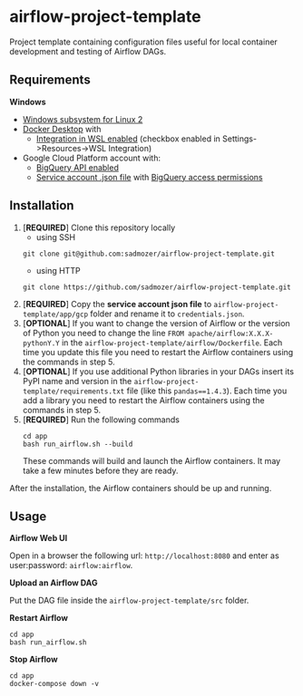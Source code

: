 # airflow-project-template

Project template containing configuration files useful for local container development and testing of Airflow DAGs.

## Requirements

**Windows**
- [Windows subsystem for Linux 2](https://docs.microsoft.com/it-it/windows/wsl/install)
- [Docker Desktop](https://docs.docker.com/desktop/windows/install/) with
    - [Integration in WSL enabled](https://docs.docker.com/desktop/windows/wsl/#enabling-docker-support-in-wsl-2-distros) (checkbox enabled in Settings->Resources->WSL Integration) 
- Google Cloud Platform account with:
  - [BigQuery API enabled](https://cloud.google.com/endpoints/docs/openapi/enable-api)
  - [Service account .json file](https://cloud.google.com/iam/docs/creating-managing-service-account-keys#creating) with [BigQuery access permissions](https://cloud.google.com/iam/docs/granting-changing-revoking-access)

## Installation

1. [**REQUIRED**] Clone this repository locally
    - using SSH
    ```
    git clone git@github.com:sadmozer/airflow-project-template.git
    ```
   - using HTTP
   ```
   git clone https://github.com/sadmozer/airflow-project-template.git
   ```
2. [**REQUIRED**] Copy the **service account json file** to `airflow-project-template/app/gcp` folder and rename it to `credentials.json`.
3. [**OPTIONAL**] If you want to change the version of Airflow or the version of Python you need to change the line `FROM apache/airflow:X.X.X-pythonY.Y` in the `airflow-project-template/airflow/Dockerfile`. Each time you update this file you need to restart the Airflow containers using the commands in step 5.
4. [**OPTIONAL**] If you use additional Python libraries in your DAGs insert its PyPI name and version in the `airflow-project-template/requirements.txt` file (like this `pandas==1.4.3`). Each time you add a library you need to restart the Airflow containers using the commands in step 5.
5. [**REQUIRED**] Run the following commands 
    ```
    cd app
    bash run_airflow.sh --build
    ```
    These commands will build and launch the Airflow containers. It may take a few minutes before they are ready.
 
After the installation, the Airflow containers should be up and running.
## Usage
**Airflow Web UI** 

Open in a browser the following url: `http://localhost:8080` and enter as user:password: `airflow:airflow`.

**Upload an Airflow DAG**

Put the DAG file inside the `airflow-project-template/src` folder.

**Restart Airflow**
```
cd app
bash run_airflow.sh
```

**Stop Airflow**
```
cd app
docker-compose down -v
```